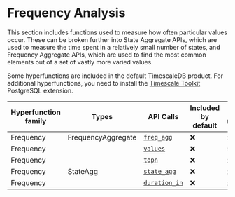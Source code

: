 # Frequency Analysis
This section includes functions used to measure how often particular values
occur.  These can be broken further into State Aggregate APIs, which are used
to measure the time spent in a relatively small number of states, and 
Frequency Aggregate APIs, which are used to find the most common elements out
of a set of vastly more varied values.

Some hyperfunctions are included in the default TimescaleDB product. For
additional hyperfunctions, you need to install the
[Timescale Toolkit][install-toolkit] PostgreSQL extension.

|Hyperfunction family|Types|API Calls|Included by default|Toolkit required|
|-|-|-|-|-|
|Frequency|FrequencyAggregate|[`freq_agg`](hyperfunctions/frequency-analysis/freq_agg/)|❌|✅|
|Frequency||[`values`](hyperfunctions/frequency-analysis/values-freq_agg/)|❌|✅|
|Frequency||[`topn`](hyperfunctions/frequency-analysis/topn/)|❌|✅|
|Frequency|StateAgg|[`state_agg`](hyperfunctions/frequency-analysis/state_agg/)|❌|✅|
|Frequency||[`duration_in`](hyperfunctions/frequency-analysis/duration_in/)|❌|✅|

[install-toolkit]: timescaledb/:currentVersion:/how-to-guides/hyperfunctions/install-toolkit
